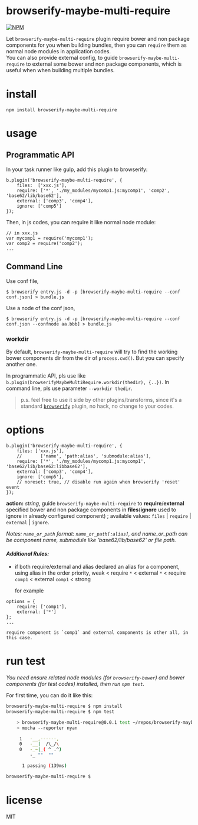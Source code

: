 browserify-maybe-multi-require
================

[![NPM](https://nodei.co/npm/browserify-maybe-multi-require.png)](https://nodei.co/npm/browserify-maybe-multi-require/)

Let `browserify-maybe-multi-require` plugin require bower and non package components for you when building bundles, then you can `require` them as normal node modules in application codes.  
You can also provide external config, to guide `browserify-maybe-multi-require` to external some bower and non package components, which is useful when when building multiple bundles.


# install

```
npm install browserify-maybe-multi-require
```

# usage
## Programmatic API

In your task runner like gulp, add this plugin to browserify:

```
b.plugin('browserify-maybe-multi-require', {
	files:  ['xxx.js'],
    require: ['*', './my_modules/mycomp1.js:mycomp1', 'comp2', 'base62/lib/base62'],
    external: ['comp3', 'comp4'],
	ignore: ['comp5']
});
```

Then, in js codes, you can require it like normal node module:

```
// in xxx.js
var mycomp1 = require('mycomp1');
var comp2 = require('comp2');
...
```

## Command Line

Use conf file,

```shell
$ browserify entry.js -d -p [browserify-maybe-multi-require --conf conf.json] > bundle.js
```

Use a node of the conf json,

```shell
$ browserify entry.js -d -p [browserify-maybe-multi-require --conf conf.json --confnode aa.bbb] > bundle.js
```

### workdir
By default, `browserify-maybe-multi-require` will try to find the working bower components dir from the dir of `process.cwd()`. But you can specify another one.

In programmatic API, pls use like `b.plugin(browserifyMaybeMultiRequire.workdir(thedir), {..})`.
In command line, pls use parameter `--workdir thedir`.


> p.s. feel free to use it side by other plugins/transforms, since it's a standard [`browserify`](https://github.com/substack/node-browserify) plugin, no hack, no change to your codes.

# options

```
b.plugin('browserify-maybe-multi-require', {
	files: ['xxx.js'],
    //       ['name', 'path:alias', 'submodule:alias'],
	require: ['*', './my_modules/mycomp1.js:mycomp1', 'base62/lib/base62:libbase62'],
    external: ['comp3', 'comp4'],
	ignore: ['comp5'],
    // noreset: true, // disable run again when browserify 'reset' event
});
```

**action:** _string_, guide `browserify-maybe-multi-require` to **require**/**external** specified bower and non package components in **files**(**ignore** used to ignore in already configured component)  ; available values: `files` | `require` | `external` | `ignore`.

_Notes: `name_or_path` format: `name_or_path[:alias]`, and name_or_path can be component name, submodule like 'base62/lib/base62' or file path._

#### _Additional Rules:_
- if both require/external and alias declared an alias for a component, using alias in the order priority, weak < require `*` < external `*` < require `comp1` < external `comp1` < strong
	
	for example
```
options = {
    require: ['comp1'],
    external: ['*']
};
...
```
	require component is `comp1` and external components is other all, in this case.
	

# run test

_You need ensure related node modules (for `browserify-bower`) and bower components (for test codes) installed, then run `npm test`._

For first time, you can do it like this:

```sh
browserify-maybe-multi-require $ npm install
browserify-maybe-multi-require $ npm test

	> browserify-maybe-multi-require@0.0.1 test ~/repos/browserify-maybe-multi-require
	> mocha --reporter nyan

	 1   -__,------,
	 0   -__|  /\_/\
	 0   -_~|_( ^ .^)
		 -_ ""  ""

	  1 passing (139ms)

browserify-maybe-multi-require $
```

# license

MIT
